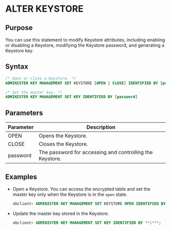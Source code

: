# ALTER KEYSTORE

## Purpose

You can use this statement to modify Keystore attributes, including enabling or disabling a Keystore, modifying the Keystore password, and generating a Keystore key.

## Syntax

```sql
/* Open or close a Keystore. */
ADMINISTER KEY MANAGEMENT SET KEYSTORE [OPEN | CLOSE] IDENTIFIED BY [password];

/* Set the master key. */
ADMINISTER KEY MANAGEMENT SET KEY IDENTIFIED BY [password]
```

## Parameters

| Parameter | Description |
|----------|----------------------|
| OPEN | Opens the Keystore.  |
| CLOSE | Closes the Keystore.  |
| password | The password for accessing and controlling the Keystore.  |

## Examples

* Open a Keystore. You can access the encrypted table and set the master key only when the Keystore is in the `open` state.

   ```sql
   obclient> ADMINISTER KEY MANAGEMENT SET KEYSTORE OPEN IDENTIFIED BY **1***;
   ```

* Update the master key stored in the Keystore.

   ```sql
   obclient> ADMINISTER KEY MANAGEMENT SET KEY IDENTIFIED BY **1***;
   ```
